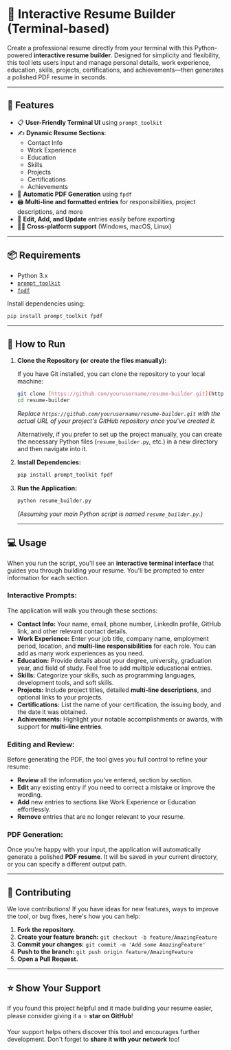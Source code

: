 # 📝 Interactive Resume Builder (Terminal-based)

Create a professional resume directly from your terminal with this Python-powered **interactive resume builder**. Designed for simplicity and flexibility, this tool lets users input and manage personal details, work experience, education, skills, projects, certifications, and achievements—then generates a polished PDF resume in seconds.

---

## 🚀 Features

- 📋 **User-Friendly Terminal UI** using `prompt_toolkit`  
- ✍️ **Dynamic Resume Sections**:
  - Contact Info  
  - Work Experience  
  - Education  
  - Skills  
  - Projects  
  - Certifications  
  - Achievements  
- 📄 **Automatic PDF Generation** using `fpdf`  
- 🖨️ **Multi-line and formatted entries** for responsibilities, project descriptions, and more  
- 🔁 **Edit, Add, and Update** entries easily before exporting  
- 🧑‍💻 **Cross-platform support** (Windows, macOS, Linux)

---

## 📦 Requirements

- Python 3.x  
- [`prompt_toolkit`](https://python-prompt-toolkit.readthedocs.io/en/master/)  
- [`fpdf`](https://pyfpdf.github.io/fpdf2/)

Install dependencies using:

```bash
pip install prompt_toolkit fpdf
```
---

## 🏃 How to Run

1.  **Clone the Repository (or create the files manually):**

    If you have Git installed, you can clone the repository to your local machine:

    ```bash
    git clone [https://github.com/yourusername/resume-builder.git](https://github.com/yourusername/resume-builder.git)
    cd resume-builder
    ```

    *Replace `https://github.com/yourusername/resume-builder.git` with the actual URL of your project's GitHub repository once you've created it.*

    Alternatively, if you prefer to set up the project manually, you can create the necessary Python files (`resume_builder.py`, etc.) in a new directory and then navigate into it.

2.  **Install Dependencies:**

    ```bash
    pip install prompt_toolkit fpdf
    ```

3.  **Run the Application:**

    ```bash
    python resume_builder.py
    ```

    *(Assuming your main Python script is named `resume_builder.py`.)*


    ---

## 💻 Usage

When you run the script, you'll see an **interactive terminal interface** that guides you through building your resume. You'll be prompted to enter information for each section.

### Interactive Prompts:

The application will walk you through these sections:

* **Contact Info:** Your name, email, phone number, LinkedIn profile, GitHub link, and other relevant contact details.
* **Work Experience:** Enter your job title, company name, employment period, location, and **multi-line responsibilities** for each role. You can add as many work experiences as you need.
* **Education:** Provide details about your degree, university, graduation year, and field of study. Feel free to add multiple educational entries.
* **Skills:** Categorize your skills, such as programming languages, development tools, and soft skills.
* **Projects:** Include project titles, detailed **multi-line descriptions**, and optional links to your projects.
* **Certifications:** List the name of your certification, the issuing body, and the date it was obtained.
* **Achievements:** Highlight your notable accomplishments or awards, with support for **multi-line entries**.

### Editing and Review:

Before generating the PDF, the tool gives you full control to refine your resume:

* **Review** all the information you've entered, section by section.
* **Edit** any existing entry if you need to correct a mistake or improve the wording.
* **Add** new entries to sections like Work Experience or Education effortlessly.
* **Remove** entries that are no longer relevant to your resume.

### PDF Generation:

Once you're happy with your input, the application will automatically generate a polished **PDF resume**. It will be saved in your current directory, or you can specify a different output path.

---

## 🤝 Contributing

We love contributions! If you have ideas for new features, ways to improve the tool, or bug fixes, here's how you can help:

1.  **Fork the repository.**
2.  **Create your feature branch:** `git checkout -b feature/AmazingFeature`
3.  **Commit your changes:** `git commit -m 'Add some AmazingFeature'`
4.  **Push to the branch:** `git push origin feature/AmazingFeature`
5.  **Open a Pull Request.**

---

## ⭐ Show Your Support

If you found this project helpful and it made building your resume easier, please consider giving it a ⭐ **star on GitHub**!

Your support helps others discover this tool and encourages further development. Don't forget to **share it with your network** too!





